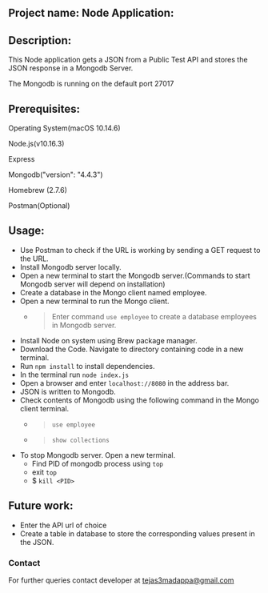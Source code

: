 
## Project name: Node Application:











## Description: 
This Node application gets a JSON from a Public Test API and stores the JSON response in a Mongodb Server.

The Mongodb is running on the default port 27017




## Prerequisites:
Operating System(macOS 10.14.6)

Node.js(v10.16.3)

Express

Mongodb("version": "4.4.3")

Homebrew (2.7.6)

Postman(Optional)



## Usage:
- Use Postman to check if the URL is working by sending a GET request to the URL. 
- Install Mongodb server locally.
- Open a new terminal to start the Mongodb server.(Commands to start Mongodb server will depend on installation)
- Create a database in the Mongo client named employee.
- Open a new terminal to run the Mongo client.
  - > Enter command ```use employee``` to create a database employees in Mongodb server.
- Install Node on system using Brew package manager.
- Download the Code. Navigate to directory containing code in a new terminal.
- Run ```npm install``` to install dependencies.
- In the terminal run ```node index.js```
- Open a browser and enter ```localhost://8080``` in the address bar.
- JSON is written to Mongodb.
- Check contents of Mongodb using the following command in the Mongo client terminal.
  - >```use employee```
  - >```show collections```
- To stop Mongodb server. Open a new terminal.
   - Find PID of mongodb process using ```top``` 
   - exit ```top```
   - $ ```kill <PID>```
## Future work:
- Enter the API url of choice
- Create a table in database to store the corresponding values present in the JSON.

### Contact
For further queries contact developer at tejas3madappa@gmail.com

